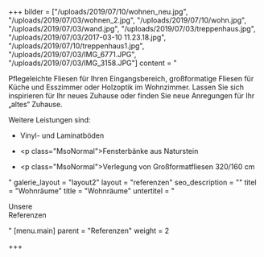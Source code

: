 +++
bilder = ["/uploads/2019/07/10/wohnen_neu.jpg", "/uploads/2019/07/03/wohnen_2.jpg", "/uploads/2019/07/10/wohn.jpg", "/uploads/2019/07/03/wand.jpg", "/uploads/2019/07/03/treppenhaus.jpg", "/uploads/2019/07/03/2017-03-10 11.23.18.jpg", "/uploads/2019/07/10/treppenhaus1.jpg", "/uploads/2019/07/03/IMG_6771.JPG", "/uploads/2019/07/03/IMG_3158.JPG"]
content = "<p>Pflegeleichte Fliesen für Ihren Eingangsbereich, großformatige Fliesen für Küche und Esszimmer oder Holzoptik im Wohnzimmer. Lassen Sie sich inspirieren für Ihr neues Zuhause oder finden Sie neue Anregungen für Ihr „altes“ Zuhause.</p><p>Weitere Leistungen sind: </p><ul><li><p>Vinyl- und Laminatböden</p></li><li><p class=\"MsoNormal\">Fensterbänke aus Naturstein</p></li><li><p class=\"MsoNormal\">Verlegung von Großformatfliesen 320/160 cm</p></li></ul>"
galerie_layout = "layout2"
layout = "referenzen"
seo_description = ""
titel = "Wohnräume"
title = "Wohnräume"
untertitel = "<p>Unsere<br>Referenzen</p>"
[menu.main]
parent = "Referenzen"
weight = 2

+++
